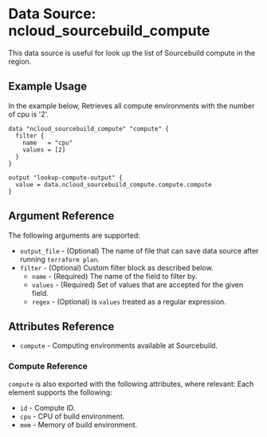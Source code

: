 # Data Source: ncloud_sourcebuild_compute

This data source is useful for look up the list of Sourcebuild compute in the region.

## Example Usage

In the example below, Retrieves all compute environments with the number of cpu is '2'.

```hcl
data "ncloud_sourcebuild_compute" "compute" {
  filter {
    name   = "cpu"
    values = [2]
  }
}

output "lookup-compute-output" {
  value = data.ncloud_sourcebuild_compute.compute.compute
}
```

## Argument Reference

The following arguments are supported:

* `output_file` - (Optional) The name of file that can save data source after running `terraform plan`.
* `filter` - (Optional) Custom filter block as described below.
    * `name` - (Required) The name of the field to filter by.
    * `values` - (Required) Set of values that are accepted for the given field.
    * `regex` - (Optional) is `values` treated as a regular expression.

## Attributes Reference

* `compute` - Computing environments available at Sourcebuild.

### Compute Reference

`compute` is also exported with the following attributes, where relevant: Each element supports the following:

* `id` - Compute ID.
* `cpu` - CPU of build environment.
* `mem` - Memory of build environment.